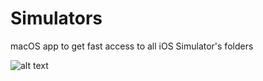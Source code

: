 # Simulators
macOS app to get fast access to all iOS Simulator's folders

![alt text](https://github.com/Yoolla/Simulators/blob/master/preview.png)
